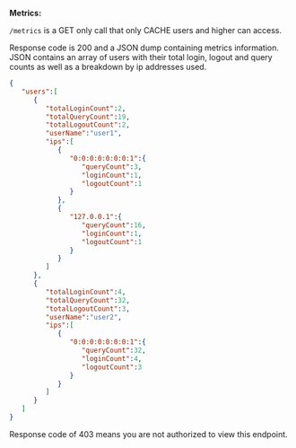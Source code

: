 **Metrics:**

`/metrics` is a GET only call that only CACHE users and higher can access.

Response code is 200 and a JSON dump containing metrics information. JSON contains an array of users with their total login, logout and query counts as well as a breakdown by ip addresses used.

```json
{
   "users":[
      {
         "totalLoginCount":2,
         "totalQueryCount":19,
         "totalLogoutCount":2,
         "userName":"user1",
         "ips":[
            {
               "0:0:0:0:0:0:0:1":{
                  "queryCount":3,
                  "loginCount":1,
                  "logoutCount":1
               }
            },
            {
               "127.0.0.1":{
                  "queryCount":16,
                  "loginCount":1,
                  "logoutCount":1
               }
            }
         ]
      },
      {
         "totalLoginCount":4,
         "totalQueryCount":32,
         "totalLogoutCount":3,
         "userName":"user2",
         "ips":[
            {
               "0:0:0:0:0:0:0:1":{
                  "queryCount":32,
                  "loginCount":4,
                  "logoutCount":3
               }
            }
         ]
      }
   ]
}
```

Response code of 403 means you are not authorized to view this endpoint.
